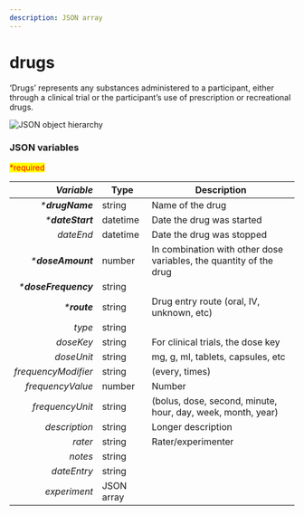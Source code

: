 ```yaml
---
description: JSON array
---
```


# drugs

‘Drugs’ represents any substances administered to a participant, either through a clinical trial or the participant’s use of prescription or recreational drugs.

![JSON object hierarchy](https://mermaid.ink/img/pako:eNptkj1rwzAQhv-KURYFHMjgLip0apdSWqhXQ7la50SNZAt90JiQ\_96TazkljQfdY99jveLsE2sHiUywnQO7L17em76gyw1D4M\_12-tE683mQUIAnpb1\_UWh5x8W2gPskGe46ltlUasePV\_oysCjRacM9sHzP5ytlEmWj59f2JKSIffzfXJClIqS5nrDMAg-OlIy3HCkizvPp3Xp\_m6YIuh4KWEq\_9vQgx698jzDokwvpHmAA0PDmEruLqOZB11bbHmGS8qosZjOVXRKa7HqOrzbbksf3HBAsaqqaubNt5JhLyp7ZCUz6AwoSd\_4lDZqWNijwYYJQokdRB0a1vRnUqOlUHySKgyOiQ60x5JBDEM99i0TwUXM0qMC-mXMbJ1\_ANa1xnM)

### JSON variables

<mark style="color:red;">\*required</mark>

|        _**Variable**_ | **Type**   | **Description**                                                    |
| --------------------: | ---------- | ------------------------------------------------------------------ |
|      _\***drugName**_ | string     | Name of the drug                                                   |
|     _\***dateStart**_ | datetime   | Date the drug was started                                          |
|             _dateEnd_ | datetime   | Date the drug was stopped                                          |
|    _\***doseAmount**_ | number     | In combination with other dose variables, the quantity of the drug |
| _\***doseFrequency**_ | string     |                                                                    |
|         _\***route**_ | string     | Drug entry route (oral, IV, unknown, etc)                          |
|                _type_ | string     |                                                                    |
|             _doseKey_ | string     | For clinical trials, the dose key                                  |
|            _doseUnit_ | string     | mg, g, ml, tablets, capsules, etc                                  |
|   _frequencyModifier_ | string     | (every, times)                                                     |
|      _frequencyValue_ | number     | Number                                                             |
|       _frequencyUnit_ | string     | (bolus, dose, second, minute, hour, day, week, month, year)        |
|         _description_ | string     | Longer description                                                 |
|               _rater_ | string     | Rater/experimenter                                                 |
|               _notes_ | string     |                                                                    |
|           _dateEntry_ | string     |                                                                    |
|          _experiment_ | JSON array |                                                                    |
